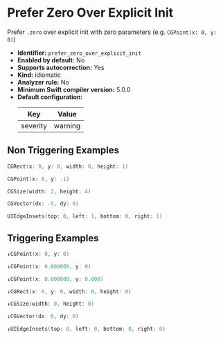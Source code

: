 # Prefer Zero Over Explicit Init

Prefer `.zero` over explicit init with zero parameters (e.g. `CGPoint(x: 0, y: 0)`)

* **Identifier:** `prefer_zero_over_explicit_init`
* **Enabled by default:** No
* **Supports autocorrection:** Yes
* **Kind:** idiomatic
* **Analyzer rule:** No
* **Minimum Swift compiler version:** 5.0.0
* **Default configuration:**
  <table>
  <thead>
  <tr><th>Key</th><th>Value</th></tr>
  </thead>
  <tbody>
  <tr>
  <td>
  severity
  </td>
  <td>
  warning
  </td>
  </tr>
  </tbody>
  </table>

## Non Triggering Examples

```swift
CGRect(x: 0, y: 0, width: 0, height: 1)
```

```swift
CGPoint(x: 0, y: -1)
```

```swift
CGSize(width: 2, height: 4)
```

```swift
CGVector(dx: -5, dy: 0)
```

```swift
UIEdgeInsets(top: 0, left: 1, bottom: 0, right: 1)
```

## Triggering Examples

```swift
↓CGPoint(x: 0, y: 0)
```

```swift
↓CGPoint(x: 0.000000, y: 0)
```

```swift
↓CGPoint(x: 0.000000, y: 0.000)
```

```swift
↓CGRect(x: 0, y: 0, width: 0, height: 0)
```

```swift
↓CGSize(width: 0, height: 0)
```

```swift
↓CGVector(dx: 0, dy: 0)
```

```swift
↓UIEdgeInsets(top: 0, left: 0, bottom: 0, right: 0)
```